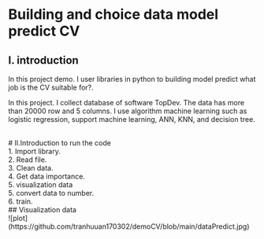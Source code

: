 # Building and choice data model predict CV
## I. introduction
<p>In this project demo. I user libraries in python to building model predict what job is the CV suitable for?.</p><p>In this project. I collect database of software TopDev. The data has more than 20000 row and 5 columns. I use algorithm machine learning such as logistic regression, support machine learning, ANN, KNN, and decision tree.</p><br>
# II.Introduction to run the code<br>
1. Import library.<br>
2. Read file.<br>
3. Clean data.<br>
4. Get data importance.<br>
5. visualization data<br>
5. convert data to number.<br>
6. train. <br>
## Visualization data<br>
![plot](https://github.com/tranhuuan170302/demoCV/blob/main/dataPredict.jpg)
